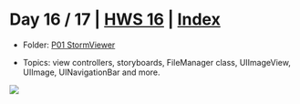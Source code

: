 # Day 16 / 17 | [HWS 16](https://www.hackingwithswift.com/100/16) | [Index](https://github.com/JulesMoorhouse/100DaysOfSwift/blob/master/README.md)

- Folder: [P01 StormViewer](https://github.com/JulesMoorhouse/100DaysOfSwift/tree/master/P01%20StormViewer/StormViewer) 

- Topics: view controllers, storyboards, FileManager class, UIImageView, UIImage, UINavigationBar and more.

<img src="../Images/day16-p01.gif">